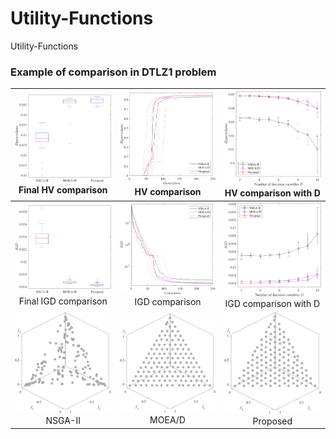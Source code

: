 # Utility-Functions
 Utility-Functions

### Example of comparison in DTLZ1 problem
|![](Data/DTLZ1_M3_D7HVAlg.png)Final HV comparison|![](Data/DTLZ1_M3_D7HVGen.png)HV comparison|![](Data/DTLZ1_M3_DHVParam.png)HV comparison with D|
|:-:|:-:|:-:|
|![](Data/DTLZ1_M3_D7IGDAlg.png)Final IGD comparison|![](Data/DTLZ1_M3_D7IGDGen.png)IGD comparison|![](Data/DTLZ1_M3_DIGDParam.png)IGD comparison with D|
|![](Data/DTLZ1_M3_D7NSGAII.png)NSGA-II|![](Data/DTLZ1_M3_D7MOEAD.png)MOEA/D|![](Data/DTLZ1_M3_D7MOEADILD.png)Proposed|
